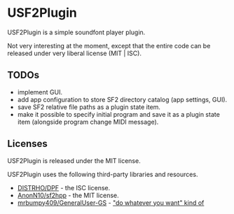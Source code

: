 
# USF2Plugin

USF2Plugin is a simple soundfont player plugin.

Not very interesting at the moment, except that the entire code can be released under very liberal license (MIT | ISC).

## TODOs

- implement GUI.
- add app configuration to store SF2 directory catalog (app settings, GUI).
- save SF2 relative file paths as a plugin state item.
- make it possible to specify initial program and save it as a plugin state item
  (alongside program change MIDI message).

## Licenses

USF2Plugin is released under the MIT license.

USF2Plugin uses the following third-party libraries and resources.

- [DISTRHO/DPF](https://github.com/DISTRHO/DPF/) - the ISC license.
- [AnonN10/sf2hpp](https://github.com/AnonN10/sf2hpp/) - the MIT license.
- [mrbumpy409/GeneralUser-GS](https://github.com/mrbumpy409/GeneralUser-GS/) - ["do whatever you want" kind of](https://github.com/mrbumpy409/GeneralUser-GS/blob/d0fc360abafa736f11a1fa18c721f65bfc3a6991/documentation/LICENSE.txt)
